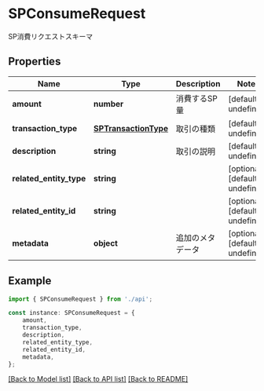 # SPConsumeRequest

SP消費リクエストスキーマ

## Properties

Name | Type | Description | Notes
------------ | ------------- | ------------- | -------------
**amount** | **number** | 消費するSP量 | [default to undefined]
**transaction_type** | [**SPTransactionType**](SPTransactionType.md) | 取引の種類 | [default to undefined]
**description** | **string** | 取引の説明 | [default to undefined]
**related_entity_type** | **string** |  | [optional] [default to undefined]
**related_entity_id** | **string** |  | [optional] [default to undefined]
**metadata** | **object** | 追加のメタデータ | [optional] [default to undefined]

## Example

```typescript
import { SPConsumeRequest } from './api';

const instance: SPConsumeRequest = {
    amount,
    transaction_type,
    description,
    related_entity_type,
    related_entity_id,
    metadata,
};
```

[[Back to Model list]](../README.md#documentation-for-models) [[Back to API list]](../README.md#documentation-for-api-endpoints) [[Back to README]](../README.md)

